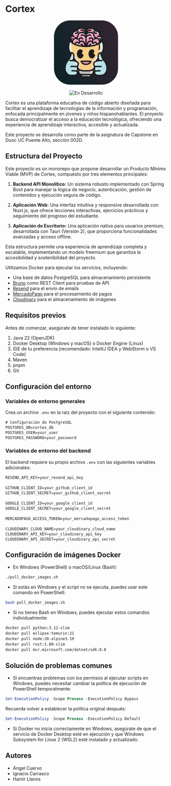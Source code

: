 # Cortex

<p align="center">
  <img src=".github/images/icon1_dark (512px).png" alt="Logo de Cortex" width="200" height="200">
</p>

<p align="center">
  <img src="https://img.shields.io/badge/estado-en%20desarrollo-yellow" alt="En Desarrollo">
</p>

Cortex es una plataforma educativa de código abierto diseñada para facilitar el aprendizaje de tecnologías de la información y programación, enfocada principalmente en jóvenes y niños hispanohablantes. El proyecto busca democratizar el acceso a la educación tecnológica, ofreciendo una experiencia de aprendizaje interactiva, accesible y actualizada.

Este proyecto se desarrolla como parte de la asignatura de Capstone en Duoc UC Puente Alto, sección 002D.

## Estructura del Proyecto

Este proyecto es un monorepo que propone desarrollar un Producto Mínimo Viable (MVP) de Cortex, compuesto por tres elementos principales:

1. **Backend API Monolítico:** Un sistema robusto implementado con Spring Boot para manejar la lógica de negocio, autenticación, gestión de contenidos y ejecución segura de código.

2. **Aplicación Web:** Una interfaz intuitiva y responsive desarrollada con Nuxt.js, que ofrece lecciones interactivas, ejercicios prácticos y seguimiento del progreso del estudiante.

3. **Aplicación de Escritorio:** Una aplicación nativa para usuarios premium, desarrollada con Tauri (Versión 2), que proporciona funcionalidades avanzadas y acceso offline.

Esta estructura permite una experiencia de aprendizaje completa y escalable, implementando un modelo freemium que garantiza la accesibilidad y sostenibilidad del proyecto.

Utilizamos Docker para ejecutar los servicios, incluyendo:

- Una base de datos PostgreSQL para almacenamiento persistente
- [Bruno](https://www.usebruno.com/) como REST Client para pruebas de API
- [Resend](https://resend.com/) para el envío de emails
- [MercadoPago](https://www.mercadopago.cl/developers/es) para el procesamiento de pagos
- [Cloudinary](https://cloudinary.com/) para el almacenamiento de imágenes

## Requisitos previos

Antes de comenzar, asegúrate de tener instalado lo siguiente:

1. Java 22 (OpenJDK)
2. Docker Desktop (Windows y macOS) o Docker Engine (Linux)
3. IDE de tu preferencia (recomendado: IntelliJ IDEA y WebStorm o VS Code)
4. Maven
5. pnpm
6. Git

## Configuración del entorno

### Variables de entorno generales

Crea un archivo `.env` en la raíz del proyecto con el siguiente contenido:

```env
# Configuración de PostgreSQL
POSTGRES_DB=cortex_db
POSTGRES_USER=your_user
POSTGRES_PASSWORD=your_password
```

### Variables de entorno del backend

El backend requiere su propio archivo `.env` con las siguientes variables adicionales:

```env
RESEND_API_KEY=your_resend_api_key

GITHUB_CLIENT_ID=your_github_client_id
GITHUB_CLIENT_SECRET=your_github_client_secret

GOOGLE_CLIENT_ID=your_google_client_id
GOOGLE_CLIENT_SECRET=your_google_client_secret

MERCADOPAGO_ACCESS_TOKEN=your_mercadopago_access_token

CLOUDINARY_CLOUD_NAME=your_cloudinary_cloud_name
CLOUDINARY_API_KEY=your_cloudinary_api_key
CLOUDINARY_API_SECRET=your_cloudinary_api_secret
```

## Configuración de imágenes Docker

- En Windows (PowerShell) o macOS/Linux (Bash):

```bash
./pull_docker_images.sh
```

- Si estás en Windows y el script no se ejecuta, puedes usar este comando en PowerShell:

```bash
bash pull_docker_images.sh
```

- Si no tienes Bash en Windows, puedes ejecutar estos comandos individualmente:

```bash
docker pull python:3.12-slim
docker pull eclipse-temurin:21
docker pull node:20-alpine3.19
docker pull rust:1.80-slim
docker pull mcr.microsoft.com/dotnet/sdk:8.0
```

## Solución de problemas comunes

- Si encuentras problemas con los permisos al ejecutar scripts en Windows, puedes necesitar cambiar la política de ejecución de PowerShell temporalmente:

```powershell
Set-ExecutionPolicy -Scope Process -ExecutionPolicy Bypass
```

Recuerda volver a establecer la política original después:

```powershell
Set-ExecutionPolicy -Scope Process -ExecutionPolicy Default
```

- Si Docker no inicia correctamente en Windows, asegúrate de que el servicio de Docker Desktop esté en ejecución y que Windows Subsystem for Linux 2 (WSL2) esté instalado y actualizado.

## Autores

- Ángel Cuervo
- Ignacio Carrasco
- Hamir Llanos
